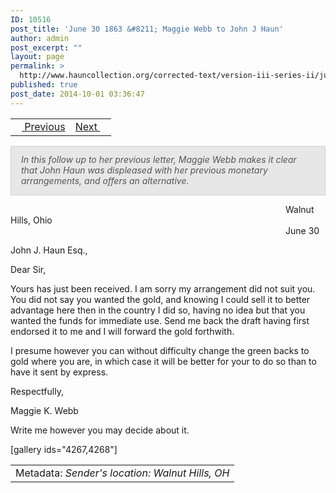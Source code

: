 ```yaml
---
ID: 10516
post_title: 'June 30 1863 &#8211; Maggie Webb to John J Haun'
author: admin
post_excerpt: ""
layout: page
permalink: >
  http://www.hauncollection.org/corrected-text/version-iii-series-ii/june-30-1863-maggie-webb-to-john-j-haun/
published: true
post_date: 2014-10-01 03:36:47
---
```

<table style="width: 100%;">
<tbody>
<tr>
<td style="text-align: left;"><a title="June 21 1863" href="http://www.hauncollection.org/version-3/version-iii-series-ii/june-21-1863-maggie-web-to-john-j-haun/"><img src="https://lh3.googleusercontent.com/-EFJpxxNiPNw/VqgtWBCZrMI/AAAAAAAAAFU/WfY4lPFWWkg/s800-Ic42/Soeb-Plain-Arrows-8-10px.png" alt="" width="10" height="10" /> Previous</a></td>
<td style="text-align: right;"><a title="July 30 1863" href="http://www.hauncollection.org/version-3/version-iii-series-ii/july-30-1863-john-j-haun-to-mollie-burns/">Next <img src="https://lh3.googleusercontent.com/-67k0cYlpXHw/VqgtWKz1MXI/AAAAAAAAAFU/k9PW_Piyurk/s800-Ic42/Soeb-Plain-Arrows-5-10px.png" alt="" width="10" height="10" /></a></td>
</tr>
</tbody>
</table>
<p style="padding: 12px 16px 14px 16px; color: #555555; background-color: #e8e7e7; border: #d2d0cf 1px solid;"><em>In this follow up to her previous letter, Maggie Webb makes it clear that John Haun was displeased with her previous monetary arrangements, and offers an alternative.</em></p>
<span style="margin-left: 440px;">Walnut Hills, Ohio
<span style="margin-left: 440px;">June 30</span></span>

John J. Haun Esq.,

Dear Sir,

Yours has just been received. I am sorry my arrangement did not suit you. You did not say you wanted the gold, and knowing I could sell it to better advantage here then in the country I did so, having no idea but that you wanted the funds for immediate use. Send me back the draft having first endorsed it to me and I will forward the gold forthwith.

I presume however you can without difficulty change the green backs to gold where you are, in which case it will be better for your to do so than to have it sent by express.

Respectfully,

Maggie K. Webb

Write me however you may decide about it.

[gallery ids="4267,4268"]
<table style="width: 100%;">
<tbody>
<tr>
<td>Metadata:<em> Sender's location: Walnut Hills, OH</em></td>
</tr>
</tbody>
</table>